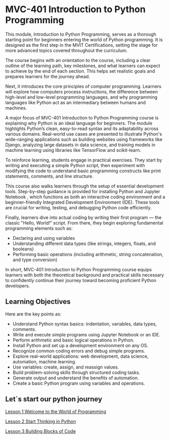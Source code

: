 # MVC-401 Introduction to Python Programming
This module, Introduction to Python Programming, serves as a thorough starting point for beginners entering the world of Python programming. It is designed as the first step in the MVIT Certifications, setting the stage for more advanced topics covered throughout the curriculum.

The course begins with an orientation to the course, including a clear outline of the learning path, key milestones, and what learners can expect to achieve by the end of each section. This helps set realistic goals and prepares learners for the journey ahead.

Next, it introduces the core principles of computer programming. Learners will explore how computers process instructions, the difference between high-level and low-level programming languages, and why programming languages like Python act as an intermediary between humans and machines.

A major focus of MVC-401 Introduction to Python Programming course is explaining why Python is an ideal language for beginners. The module highlights Python’s clean, easy-to-read syntax and its adaptability across various domains. Real-world use cases are presented to illustrate Python's wide-ranging applications such as building websites using frameworks like Django, analyzing large datasets in data science, and training models in machine learning using libraries like TensorFlow and scikit-learn.

To reinforce learning, students engage in practical exercises. They start by writing and executing a simple Python script, then experiment with modifying the code to understand basic programming constructs like print statements, comments, and line structure.

This course also walks learners through the setup of essential development tools. Step-by-step guidance is provided for installing Python and Jupyter Notebook , which functions as both an interactive coding environment and a beginner-friendly Integrated Development Environment (IDE). These tools are crucial for writing, testing, and debugging Python code efficiently.

Finally, learners dive into actual coding by writing their first program — the classic "Hello, World!" script. From there, they begin exploring fundamental programming elements such as:
- Declaring and using variables
- Understanding different data types (like strings, integers, floats, and booleans)
- Performing basic operations (including arithmetic, string concatenation, and type conversion)

In short, MVC-401 Introduction to Python Programming course equips learners with both the theoretical background and practical skills necessary to confidently continue their journey toward becoming proficient Python developers.

## Learning Objectives
Here are the key points as:

- Understand Python syntax basics: indentation, variables, data types, comments.
- Write and execute simple programs using Jupyter Notebook or an IDE.
- Perform arithmetic and basic logical operations in Python.
- Install Python and set up a development environment on any OS.
- Recognize common coding errors and debug simple programs.
- Explore real-world applications: web development, data science, automation, machine learning.
- Use variables: create, assign, and reassign values.
- Build problem-solving skills through structured coding tasks.
- Generate output and understand the benefits of automation.
- Create a basic Python program using variables and operations.

## Let`s start our python journey

[Lesson 1 Welcome to the World of Programming](Lesson_01/Readme.md)

[Lesson 2 Start Thinking in Python](Lesson_02/Readme.md)

[Lesson 3 Building Blocks of Code](Lesson_03/Readme.md)

